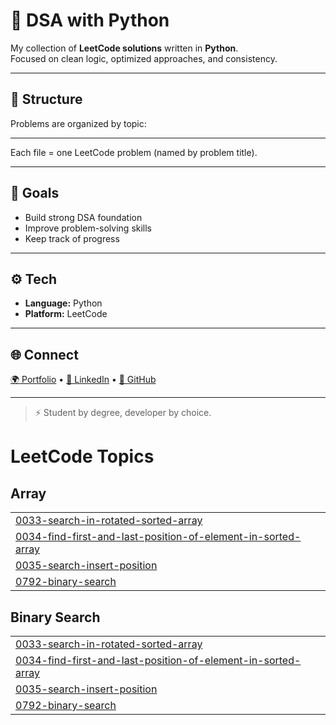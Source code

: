 # 🧠 DSA with Python

My collection of **LeetCode solutions** written in **Python**.  
Focused on clean logic, optimized approaches, and consistency.

---

## 📂 Structure
Problems are organized by topic:

---

Each file = one LeetCode problem (named by problem title).

---

## 🚀 Goals
- Build strong DSA foundation  
- Improve problem-solving skills  
- Keep track of progress  

---

## ⚙️ Tech
- **Language:** Python  
- **Platform:** LeetCode  

---

## 🌐 Connect
[🌍 Portfolio](https://creative-krishna.vercel.app) • [💼 LinkedIn](https://www.linkedin.com/in/krishnapratapsinghchauhan/) • [🐙 GitHub](https://github.com/creative-krishna)

---

> ⚡ Student by degree, developer by choice.

<!---LeetCode Topics Start-->
# LeetCode Topics
## Array
|  |
| ------- |
| [0033-search-in-rotated-sorted-array](https://github.com/krishnapschauhan/DSA-Python/tree/master/0033-search-in-rotated-sorted-array) |
| [0034-find-first-and-last-position-of-element-in-sorted-array](https://github.com/krishnapschauhan/DSA-Python/tree/master/0034-find-first-and-last-position-of-element-in-sorted-array) |
| [0035-search-insert-position](https://github.com/krishnapschauhan/DSA-Python/tree/master/0035-search-insert-position) |
| [0792-binary-search](https://github.com/krishnapschauhan/DSA-Python/tree/master/0792-binary-search) |
## Binary Search
|  |
| ------- |
| [0033-search-in-rotated-sorted-array](https://github.com/krishnapschauhan/DSA-Python/tree/master/0033-search-in-rotated-sorted-array) |
| [0034-find-first-and-last-position-of-element-in-sorted-array](https://github.com/krishnapschauhan/DSA-Python/tree/master/0034-find-first-and-last-position-of-element-in-sorted-array) |
| [0035-search-insert-position](https://github.com/krishnapschauhan/DSA-Python/tree/master/0035-search-insert-position) |
| [0792-binary-search](https://github.com/krishnapschauhan/DSA-Python/tree/master/0792-binary-search) |
<!---LeetCode Topics End-->